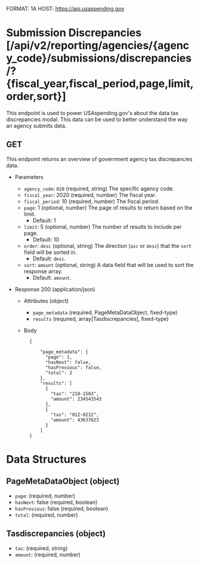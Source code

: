 FORMAT: 1A
HOST: https://api.usaspending.gov

# Submission Discrepancies [/api/v2/reporting/agencies/{agency_code}/submissions/discrepancies/?{fiscal_year,fiscal_period,page,limit,order,sort}]

This endpoint is used to power USAspending.gov's about the data tas discrepancies modal. This data can be used to better understand the way an agency submits data.

## GET

This endpoint returns an overview of government agency tas discrepancies data.

+ Parameters
    + `agency_code`: `020` (required, string)
        The specific agency code.
    + `fiscal_year`: 2020 (required, number)
        The fiscal year.
    + `fiscal_period`: 10 (required, number)
        The fiscal period.
    + `page`: 1 (optional, number)
        The page of results to return based on the limit.
        + Default: 1
    + `limit`: 5 (optional, number)
        The number of results to include per page.
        + Default: 10
    + `order`: `desc` (optional, string)
        The direction (`asc` or `desc`) that the `sort` field will be sorted in.
        + Default: `desc`.
    + `sort`: `amount` (optional, string)
        A data field that will be used to sort the response array.
        + Default: `amount`.

+ Response 200 (application/json)

    + Attributes (object)
        + `page_metadata` (required, PageMetaDataObject, fixed-type)
        + `results` (required, array[Tasdiscrepancies], fixed-type)
    + Body

            {

                "page_metadata": {
                  "page": 1,
                  "hasNext": false,
                  "hasPrevious": false,
                  "total": 2
                },
                "results": [
                  {
                    "tas": "210-1503",
                    "amount": 234543543
                  },
                  {
                    "tas": "012-0212",
                    "amount": 43637623
                  }
                ]
            }

# Data Structures

## PageMetaDataObject (object)
+ `page`: (required, number)
+ `hasNext`: false (required, boolean)
+ `hasPrevious`: false (required, boolean)
+ `total`: (required, number)

## Tasdiscrepancies (object)
+ `tas`: (required, string)
+ `amount`: (required, number)
